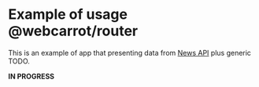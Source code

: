 # Example of usage @webcarrot/router

This is an example of app that presenting data from [News API](https://newsapi.org/) plus generic TODO.

**IN PROGRESS**
